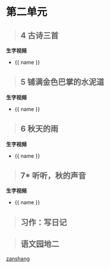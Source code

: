 # 第二单元

<Ebook grade="xxyw3a" :pages="13" :paged="13" ></Ebook> 


> ## 4 古诗三首

<Ebook grade="xxyw3a" :pages="14" :paged="15" ></Ebook> 

**生字视频**

<div class="shengzi">
    <ul><li v-for="(value, name,index) in kw3a4" v-on:click="clickvideo" :data-videosrc="value" :key="index">{{ name }}</li></ul>
</div>

> ## 5 铺满金色巴掌的水泥道

<Ebook grade="xxyw3a" :pages="16" :paged="18" ></Ebook> 

**生字视频**

<div class="shengzi">
    <ul><li v-for="(value, name,index) in kw3a5" v-on:click="clickvideo" :data-videosrc="value" :key="index">{{ name }}</li></ul>
</div>

> ## 6 秋天的雨

<Ebook grade="xxyw3a" :pages="19" :paged="21" ></Ebook> 

**生字视频**

<div class="shengzi">
    <ul><li v-for="(value, name,index) in kw3a6" v-on:click="clickvideo" :data-videosrc="value" :key="index">{{ name }}</li></ul>
</div>

> ## 7* 听听，秋的声音

<Ebook grade="xxyw3a" :pages="22" :paged="23" ></Ebook> 

**生字视频**

<div class="shengzi">
    <ul><li v-for="(value, name,index) in kw3a7" v-on:click="clickvideo" :data-videosrc="value" :key="index">{{ name }}</li></ul>
</div>

> ## 习作：写日记

<Ebook grade="xxyw3a" :pages="24" :paged="24" ></Ebook> 


> ## 语文园地二

<Ebook grade="xxyw3a" :pages="25" :paged="26" ></Ebook> 


[zanshang](../res/zanshang.md ':include')